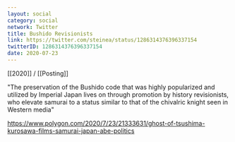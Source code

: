```yaml
---
layout: social
category: social
network: Twitter
title: Bushido Revisionists
link: https://twitter.com/steinea/status/1286314376396337154
twitterID: 1286314376396337154
date: 2020-07-23
---
```


[[2020]] / [[Posting]]

"The preservation of the Bushido code that was highly popularized and utilized by Imperial Japan lives on through promotion by history revisionists, who elevate samurai to a status similar to that of the chivalric knight seen in Western media"

<https://www.polygon.com/2020/7/23/21333631/ghost-of-tsushima-kurosawa-films-samurai-japan-abe-politics>
